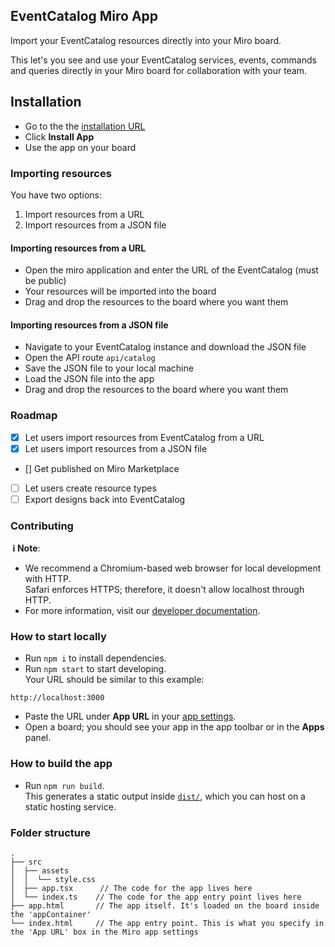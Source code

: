 ## EventCatalog Miro App

Import your EventCatalog resources directly into your Miro board.

This let's you see and use your EventCatalog services, events, commands and queries directly in your Miro board for collaboration with your team.

## Installation

- Go to the the [installation URL](https://miro.com/app-install/?response_type=code&client_id=3458764623600229458&redirect_uri=%2Fapp-install%2Fconfirm%2F)
- Click **Install App**
- Use the app on your board

### Importing resources

You have two options:

1. Import resources from a URL
2. Import resources from a JSON file

#### Importing resources from a URL

- Open the miro application and enter the URL of the EventCatalog (must be public)
- Your resources will be imported into the board
- Drag and drop the resources to the board where you want them

#### Importing resources from a JSON file

- Navigate to your EventCatalog instance and download the JSON file
- Open the API route `api/catalog`
- Save the JSON file to your local machine
- Load the JSON file into the app
- Drag and drop the resources to the board where you want them

### Roadmap

- [x] Let users import resources from EventCatalog from a URL
- [x] Let users import resources from a JSON file
- [] Get published on Miro Marketplace
- [ ] Let users create resource types
- [ ] Export designs back into EventCatalog

### Contributing

**&nbsp;ℹ&nbsp;Note**:

- We recommend a Chromium-based web browser for local development with HTTP. \
  Safari enforces HTTPS; therefore, it doesn't allow localhost through HTTP.
- For more information, visit our [developer documentation](https://developers.miro.com).

### How to start locally

- Run `npm i` to install dependencies.
- Run `npm start` to start developing. \
  Your URL should be similar to this example:
 ```
 http://localhost:3000
 ```
- Paste the URL under **App URL** in your
  [app settings](https://developers.miro.com/docs/build-your-first-hello-world-app#step-3-configure-your-app-in-miro).
- Open a board; you should see your app in the app toolbar or in the **Apps**
  panel.

### How to build the app

- Run `npm run build`. \
  This generates a static output inside [`dist/`](./dist), which you can host on a static hosting
  service.

### Folder structure

<!-- The following tree structure is just an example -->

```
.
├── src
│  ├── assets
│  │  └── style.css
│  ├── app.tsx      // The code for the app lives here
│  └── index.ts    // The code for the app entry point lives here
├── app.html       // The app itself. It's loaded on the board inside the 'appContainer'
└── index.html     // The app entry point. This is what you specify in the 'App URL' box in the Miro app settings
```
